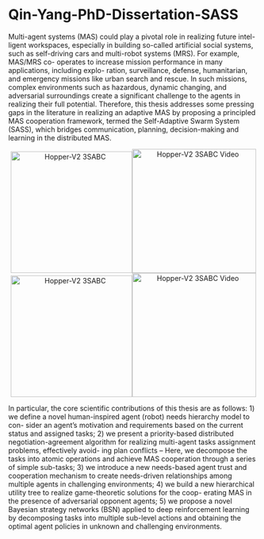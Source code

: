 # Qin-Yang-PhD-Dissertation-SASS

Multi-agent systems (MAS) could play a pivotal role in realizing future intel- ligent workspaces, especially in building so-called artificial social systems, such as self-driving cars and multi-robot systems (MRS). For example, MAS/MRS co- operates to increase mission performance in many applications, including explo- ration, surveillance, defense, humanitarian, and emergency missions like urban search and rescue. In such missions, complex environments such as hazardous, dynamic changing, and adversarial surroundings create a significant challenge to the agents in realizing their full potential. Therefore, this thesis addresses some pressing gaps in the literature in realizing an adaptive MAS by proposing a principled MAS cooperation framework, termed the Self-Adaptive Swarm System (SASS), which bridges communication, planning, decision-making and learning in the distributed MAS.

<div align = center>
<img src="https://github.com/RickYang2016/Qin-Yang-PhD-Dissertation-SASS/blob/main/figures/sass.png" height="245" alt="Hopper-V2 3SABC"><img src="https://github.com/RickYang2016/Qin-Yang-PhD-Dissertation-SASS/blob/main/figures/sass.gif" height="250" alt="Hopper-V2 3SABC Video"/>
</div>

<div align = center>
<img src="https://github.com/RickYang2016/Qin-Yang-PhD-Dissertation-SASS/blob/main/figures/sass-framework.png" height="245" alt="Hopper-V2 3SABC"><img src="https://github.com/RickYang2016/Qin-Yang-PhD-Dissertation-SASS/blob/main/figures/gut.gif" height="250" alt="Hopper-V2 3SABC Video"/>
</div>

In particular, the core scientific contributions of this thesis are as follows: 1) we define a novel human-inspired agent (robot) needs hierarchy model to con- sider an agent’s motivation and requirements based on the current status and assigned tasks; 2) we present a priority-based distributed negotiation-agreement algorithm for realizing multi-agent tasks assignment problems, effectively avoid- ing plan conflicts – Here, we decompose the tasks into atomic operations and achieve MAS cooperation through a series of simple sub-tasks; 3) we introduce a new needs-based agent trust and cooperation mechanism to create needs-driven relationships among multiple agents in challenging environments; 4) we build a new hierarchical utility tree to realize game-theoretic solutions for the coop- erating MAS in the presence of adversarial opponent agents; 5) we propose a novel Bayesian strategy networks (BSN) applied to deep reinforcement learning by decomposing tasks into multiple sub-level actions and obtaining the optimal agent policies in unknown and challenging environments.
